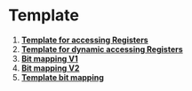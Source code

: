 # Template

1. **[Template for accessing Registers](App/Src/reg_access.cpp)**
2. **[Template for dynamic accessing Registers](App/Src/dynamic_reg_access.cpp)**
3. **[Bit mapping V1](App/Src/bitmap_v1.cpp)**
4. **[Bit mapping V2](App/Src/bitmap_v2.cpp)**
5. **[Template bit mapping](App/Src/template_bitmap.cpp)**
